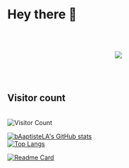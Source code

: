 


# Hey there 👋
<br>
<br>
<p align="center">
  <img src="https://readme-typing-svg.herokuapp.com?font=Fira+Code&size=22&pause=1000&color=green&center=true&vCenter=true&width=435&lines=Hello+world!;Bienvenue+sur+mon+GitHub!">
</p>
<br>
<br>

## Visitor count 

<br>
<img src="https://profile-counter.glitch.me/bAaptisteLA/count.svg" alt="Visitor Count" />



[![bAaptisteLA's GitHub stats](https://github-readme-stats.vercel.app/api?username=bAaptisteLA&show_icons=true&theme=tokyonight)](https://github.com/bAaptisteLA/github-readme-stats) 
<br>
[![Top Langs](https://github-readme-stats.vercel.app/api/top-langs/?username=bAaptisteLA&layout=compact&theme=tokyonight)](https://github.com/bAaptisteLA/github-readme-stats)

[![Readme Card](https://github-readme-stats.vercel.app/api/pin/?username=bAaptisteLA&repo=bAaptisteLA/skills-introduction-to-github&theme=tokyonight)](https://github.com/bAaptisteLA/github-readme-stats)









